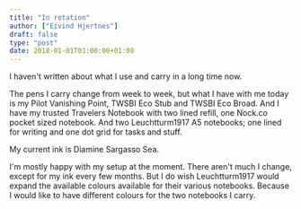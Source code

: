 ```yaml
---
title: "In rotation"
author: ["Eivind Hjertnes"]
draft: false
type: "post"
date: 2018-01-01T01:00:00+01:00
---
```


I haven't written about what I use and carry in a long time now.

The pens I carry change from week to week, but what I have with me today
is my Pilot Vanishing Point, TWSBI Eco Stub and TWSBI Eco Broad. And I
have my trusted Travelers Notebook with two lined refill, one Nock.co
pocket sized notebook. And two Leuchtturm1917 A5 notebooks; one lined
for writing and one dot grid for tasks and stuff.

My current ink is Diamine Sargasso Sea.

I'm mostly happy with my setup at the moment. There aren't much I
change, except for my ink every few months. But I do wish Leuchtturm1917
would expand the available colours available for their various
notebooks. Because I would like to have different colours for the two
notebooks I carry.
